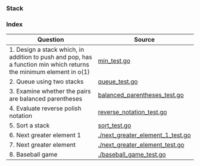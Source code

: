 ### Stack

### Index
| Question                                                                                                           | Source                                                               |
| ------------------------------------------------------------------------------------------------------------------ | -------------------------------------------------------------------- |
| 1. Design a stack which, in addition to push and pop, has a function min which returns the minimum element in o(1) | [min_test.go](./min_test.go)                                         |
| 2. Queue using two stacks                                                                                          | [queue_test.go](./queue_test.go)                                     |
| 3. Examine whether the pairs are balanced parentheses                                                              | [balanced_parentheses_test.go](./balanced_parentheses_test.go)       |
| 4. Evaluate reverse polish notation                                                                                | [reverse_notation_test.go](./reverse_notation_test.go)               |
| 5. Sort a stack                                                                                                    | [sort_test.go](./sort_test.go)                                       |
| 6. Next greater element 1                                                                                          | [./next_greater_element_1_test.go](./next_greater_element_1_test.go) |
| 7. Next greater element                                                                                            | [./next_greater_element_test.go](./next_greater_element_test.go)     |
| 8. Baseball game                                                                                                   | [./baseball_game_test.go](./baseball_game_test.go)                   |
